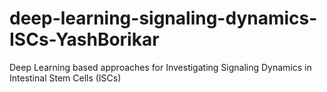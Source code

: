 # deep-learning-signaling-dynamics-ISCs-YashBorikar
Deep Learning based approaches for Investigating Signaling Dynamics in Intestinal Stem Cells (ISCs)
